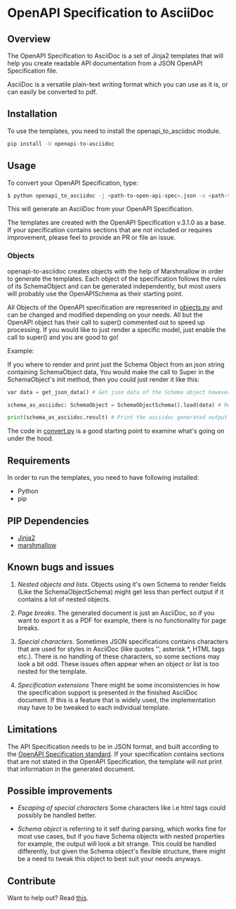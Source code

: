 # OpenAPI Specification to AsciiDoc

## Overview

The OpenAPI Specification to AsciiDoc is a set of Jinja2 templates that will help you create readable API documentation from a JSON OpenAPI Specification file.  

AsciiDoc is a versatile plain-text writing format which you can use as it is, or can easily be converted to pdf. 

## Installation

To use the templates, you need to install the openapi_to_asciidoc module.

```bash
pip install -U openapi-to-asciidoc
```

## Usage

To convert your OpenAPI Specification, type:

```bash
$ python openapi_to_asciidoc -j <path-to-open-api-spec>.json -o <path-to-output-file>.adoc
```

This will generate an AsciiDoc from your OpenAPI Specification. 

The templates are created with the OpenAPI Specification v.3.1.0 as a base. If your specification contains sections that are not included or requires improvement, please feel to provide an PR or file an issue.

### Objects

openapi-to-asciidoc creates objects with the help of Marshmallow in order to generate the templates. Each object of the specification follows the rules of its SchemaObject and can be generated independently, but most users will probably use the OpenAPISchema as their starting point. 

All Objects of the OpenAPI specification are represented in [objects.py](src/openapi_to_asciidoc/objects.py) and can be changed and modified depending on your needs. All but the OpenAPI object has their call to super() commented out to speed up processing. If you would like to just render a specific model, just enable the call to super() and you are good to go!

Example:

If you where to render and print just the Schema Object from an json string containing SchemaObject data, You would make the call to Super in the SchemaObject's init method, then you could just render it like this:

```python
var data = get_json_data() # Get json data of the Schema object however you like

schema_as_asciidoc: SchemaObject = SchemaObjectSchema().load(data) # Render the SchemaObject

print(schema_as_asciidoc.result) # Print the asciidoc generated output
```

The code in [convert.py](src/openapi_to_asciidoc/convert.py) is a good starting point to examine what's going on under the hood. 

## Requirements 

In order to run the templates, you need to have following installed:

* Python
* pip

## PIP Dependencies

* [Jinja2](https://pypi.org/project/Jinja2/)
* [marshmallow](https://pypi.org/project/marshmallow/)


## Known bugs and issues

1. _Nested objects and lists._ Objects using it's own Schema to render fields (Like the SchemaObjectSchema) might get less than perfect output if it contains a lot of nested objects. 

1. _Page breaks._ The generated document is just an AsciiDoc, so if you want to export it as a PDF for example, there is no functionality for page breaks. 

1. _Special characters._ Sometimes JSON specifications contains characters that are used for styles in AsciiDoc (like quotes '', asterisk *, HTML tags <b></b> etc.). There is no handling of these characters, so some sections may look a bit odd. These issues often appear when an object or list is too nested for the template.  

1. _Specification extensions_ There might be some inconsistencies in how the specification support is presented in the finished AsciiDoc document. If this is a feature that is widely used, the implementation may have to be tweaked to each individual template. 


## Limitations

The API Specification needs to be in JSON format, and built according to the [OpenAPI Specification standard](https://spec.openapis.org/oas/latest.html). If your specification contains sections that are not stated in the OpenAPI Specification, the template will not print that information in the generated document. 

## Possible improvements

- _Escaping of special characters_ Some characters like i.e html tags could possibly be handled better.

- _Schema object_ is referring to it self during parsing, which works fine for most use cases, but if you have Schema objects with nested properties for example, the output will look a bit strange. This could be handled differently, but given the Schema object's flexible structure, there might be a need to tweak this object to best suit your needs anyways.   

## Contribute

Want to help out? Read [this](CONTRIBUTING.md). 